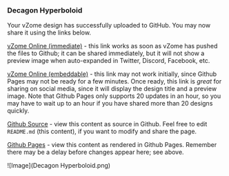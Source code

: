 ### Decagon Hyperboloid

Your vZome design has successfully uploaded to GitHub.  You may now share it using the links below.

[vZome Online (immediate)][1] - this link works as soon as vZome has pushed the files to Github; it can be shared immediately, but it will not show a preview image when auto-expanded in Twitter, Discord, Facebook, etc.

[vZome Online (embeddable)][2] - this link may not work initially, since Github Pages may not be ready for a few minutes.  Once ready, this link is *great* for sharing on social media, since it will display the design title and a preview image.  Note that Github Pages only supports 20 updates in an hour, so you may have to wait up to an hour if you have shared more than 20 designs quickly.

[Github Source][3] - view this content as source in Github.  Feel free to edit `README.md` (this content), if you want to modify and share the page.

[Github Pages][4] - view this content as rendered in Github Pages.  Remember there may be a delay before changes appear here; see above.

![Image](Decagon Hyperboloid.png)

[1]: https://vzome.com/app/?url=https://raw.githubusercontent.com/John-Kostick/vzome-sharing/main/2021/06/29/11-52-20/Decagon+Hyperboloid.vZome
[2]: https://vzome.com/app/embed.py?url=https://John-Kostick.github.io/vzome-sharing/2021/06/29/11-52-20/Decagon+Hyperboloid.vZome
[3]: https://github.com/John-Kostick/vzome-sharing/tree/main/2021/06/29/11-52-20/
[4]: https://John-Kostick.github.io/vzome-sharing/2021/06/29/11-52-20/
